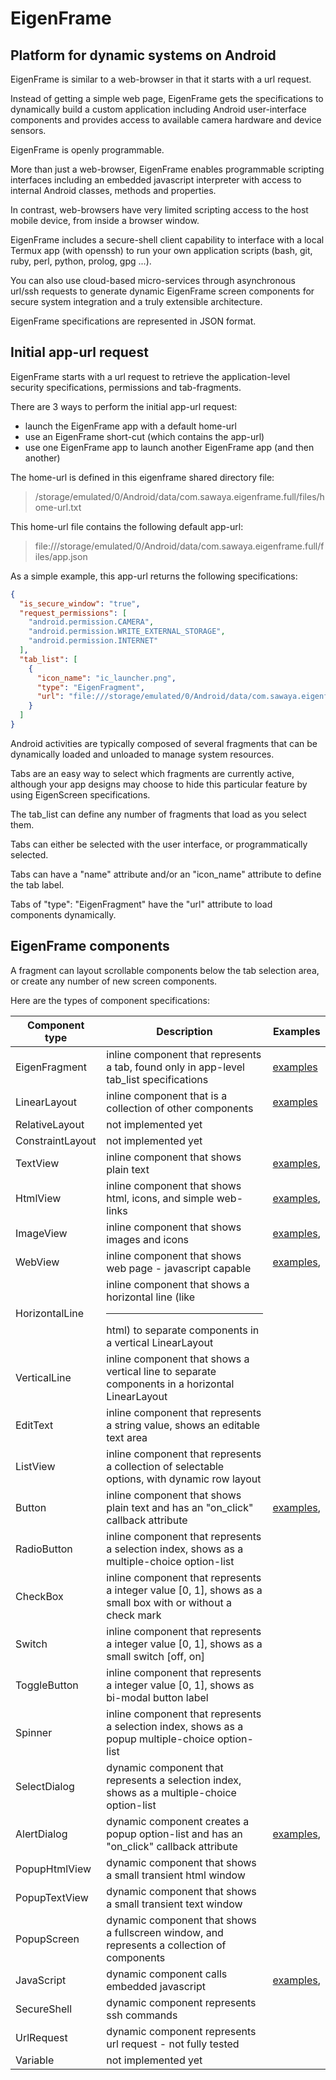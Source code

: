 # EigenFrame
## Platform for dynamic systems on Android

EigenFrame is similar to a web-browser in that it starts with a url request.  

Instead of getting a simple web page, EigenFrame gets the specifications to dynamically build a custom application
including Android user-interface components and provides access to available camera hardware and device sensors.  

EigenFrame is openly programmable. 

More than just a web-browser, EigenFrame enables programmable scripting interfaces including
an embedded javascript interpreter with access to internal Android classes, methods and properties.  

In contrast, web-browsers have very limited scripting access to the host mobile device, from inside a browser window.  

EigenFrame includes a secure-shell client capability to interface with a local Termux app (with openssh)
to run your own application scripts (bash, git, ruby, perl, python, prolog, gpg ...).

You can also use cloud-based micro-services through asynchronous url/ssh requests to generate
dynamic EigenFrame screen components for secure system integration and a truly extensible architecture.

EigenFrame specifications are represented in JSON format.

## Initial app-url request

EigenFrame starts with a url request to retrieve the application-level security specifications, 
permissions and tab-fragments.  

There are 3 ways to perform the initial app-url request:
* launch the EigenFrame app with a default home-url
* use an EigenFrame short-cut (which contains the app-url)
* use one EigenFrame app to launch another EigenFrame app (and then another)

The home-url is defined in this eigenframe shared directory file:
> /storage/emulated/0/Android/data/com.sawaya.eigenframe.full/files/home-url.txt

This home-url file contains the following default app-url:
> file:///storage/emulated/0/Android/data/com.sawaya.eigenframe.full/files/app.json

As a simple example, this app-url returns the following specifications:
```json
{
  "is_secure_window": "true",
  "request_permissions": [
    "android.permission.CAMERA",
    "android.permission.WRITE_EXTERNAL_STORAGE",
    "android.permission.INTERNET"
  ],
  "tab_list": [
    {
      "icon_name": "ic_launcher.png",
      "type": "EigenFragment",
      "url": "file:///storage/emulated/0/Android/data/com.sawaya.eigenframe.full/files/playlist.json"
    }
  ]
}
```
Android activities are typically composed of several fragments that can be dynamically loaded and unloaded to manage system resources.

Tabs are an easy way to select which fragments are currently active, although your app designs may 
choose to hide this particular feature by using EigenScreen specifications.

The tab_list can define any number of fragments that load as you select them.  

Tabs can either be selected with the user interface, or programmatically selected.

Tabs can have a "name" attribute and/or an "icon_name" attribute to define the tab label.  

Tabs of "type": "EigenFragment" have the "url" attribute to load components dynamically. 

## EigenFrame components

A fragment can layout scrollable components below the tab selection area, 
or create any number of new screen components.

Here are the types of component specifications:

Component type | Description | Examples
-------------- | ----------- | --------  
EigenFragment  | inline component that represents a tab, found only in app-level tab_list specifications | [examples](./web/apps)
LinearLayout  | inline component that is a collection of other components | [examples](./web/frames)
RelativeLayout | not implemented yet |
ConstraintLayout | not implemented yet |
TextView  | inline component that shows plain text | [examples](./web/frames), 
HtmlView  | inline component that shows html, icons, and simple web-links | [examples](./web/frames), 
ImageView  | inline component that shows images and icons | [examples](./web/frames), 
WebView  | inline component that shows web page - javascript capable  | [examples](./web/frames), 
HorizontalLine | inline component that shows a horizontal line (like <hr/> html) to separate components in a vertical LinearLayout |  
VerticalLine | inline component that shows a vertical line to separate components in a horizontal LinearLayout |  
EditText | inline component that represents a string value, shows an editable text area |
ListView | inline component that represents a collection of selectable options, with dynamic row layout |
Button  | inline component that shows plain text and has an "on_click" callback attribute  | [examples](./web/frames), 
RadioButton | inline component that represents a selection index, shows as a multiple-choice option-list | 
CheckBox | inline component that represents a integer value [0, 1], shows as a small box with or without a check mark |  
Switch | inline component that represents a integer value [0, 1], shows as a small switch [off, on] |  
ToggleButton | inline component that represents a integer value [0, 1], shows as bi-modal button label |  
Spinner | inline component that represents a selection index, shows as a popup multiple-choice option-list |   
SelectDialog | dynamic component that represents a selection index, shows as a multiple-choice option-list | 
AlertDialog | dynamic component creates a popup option-list and has an "on_click" callback attribute  | [examples](./web/frames), 
PopupHtmlView | dynamic component that shows a small transient html window | 
PopupTextView | dynamic component that shows a small transient text window | 
PopupScreen | dynamic component that shows a fullscreen window, and represents a collection of components | 
JavaScript | dynamic component calls embedded javascript  | [examples](./web/frames), 
SecureShell | dynamic component represents ssh commands |
UrlRequest | dynamic component represents url request - not fully tested |
Variable | not implemented yet |